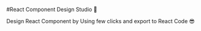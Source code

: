 #React Component Design Studio 🚀

Design React Component by Using few clicks and export to React Code 😎 